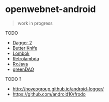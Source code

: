# openwebnet-android

> work in progress

TODO

* [Dagger 2](http://google.github.io/dagger/)
* [Butter Knife](http://jakewharton.github.io/butterknife/)
* [Lombok](https://projectlombok.org/)
* [Retrolambda](https://github.com/orfjackal/retrolambda)
* [RxJava](https://github.com/ReactiveX/RxJava)
* [greenDAO](http://greendao-orm.com/)

TODO ?
* http://noveogroup.github.io/android-logger/
* https://github.com/android10/frodo

